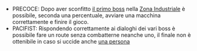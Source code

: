 - PRECOCE: Dopo aver sconfitto [il primo boss](Meccanico.md)  nella [Zona Industriale](Zona%20Industriale.md) è possibile, seconda una percentuale, avviare una macchina correttamente e finire il gioco.
- PACIFIST: Rispondendo correttamente ai dialoghi dei vari boss è possibile fare un route senza combatterne neanche uno, il finale non è ottenibile in caso si uccide anche [una persona](Persone%20Ostili.md)